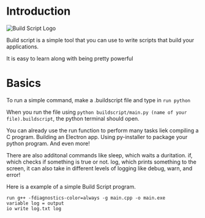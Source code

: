 # Introduction
![Build Script Logo](https://user-images.githubusercontent.com/81382687/202862082-722453de-24dd-4e61-aa2d-784261a9e4bd.png)


Build script is a simple tool that you can use to write scripts that build your applications.

It is easy to learn along with being pretty powerful
# Basics
To run a simple command, make a .buildscript file and type in `run python`

When you run the file using `python buildscript/main.py (name of your file).buildscript`,
the python terminal should open.

You can already use the run function to perform many tasks liek compiling a C program.
Building an Electron app.
Using py-installer to package your python program.
And even more!

There are also additonal commands like sleep, which waits a duritation.
if, which checks if something is true or not.
log, which prints something to the screen, it can also take in different levels of logging like debug, warn, and error!

Here is a example of a simple Build Script program.
```
run g++ -fdiagnostics-color=always -g main.cpp -o main.exe
variable log = output
io write log.txt log
```
